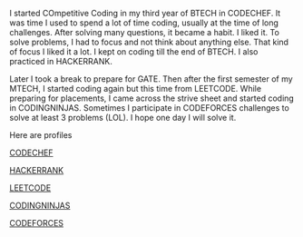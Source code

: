 
I started COmpetitive Coding in my third year of BTECH in CODECHEF. It was time I used to spend a lot of time coding, usually at the time of long challenges. 
After solving many questions, it became a habit. I liked it. To solve problems, I had to focus and not think about anything else. That kind of focus
I liked it a lot. I kept on coding till the end of BTECH. I also practiced in HACKERRANK. 

Later I took a break to prepare for GATE. Then after the first semester of my MTECH, I started coding again but this time from LEETCODE. While preparing for placements, I came 
across the strive sheet and started coding in CODINGNINJAS. Sometimes I participate in CODEFORCES challenges to solve at least 3 problems (LOL). I hope one day I will solve it.

Here are profiles

[CODECHEF](https://www.codechef.com/users/hrushi2)

[HACKERRANK](https://www.hackerrank.com/hrushi2)

[LEETCODE](https://leetcode.com/Hrushi_2000/)

[CODINGNINJAS](https://www.codingninjas.com/studio/profile/Hrushi2)

[CODEFORCES](https://codeforces.com/profile/EHK2)

